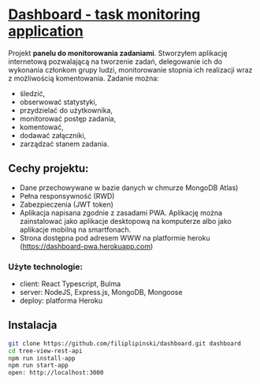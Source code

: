 # [Dashboard - task monitoring application](https://dashboard-pwa.herokuapp.com)

Projekt **panelu do monitorowania zadaniami**. Stworzyłem aplikację internetową pozwalającą na tworzenie zadań, delegowanie ich do wykonania członkom grupy ludzi, monitorowanie stopnia ich realizacji wraz z możliwością komentowania.
Zadanie można:
- śledzić, 
- obserwować statystyki, 
- przydzielać do użytkownika, 
- monitorować postęp zadania, 
- komentować, 
- dodawać załączniki, 
- zarządzać stanem zadania. 

## Cechy projektu:
* Dane przechowywane w bazie danych w chmurze MongoDB Atlas)
* Pełna responsywność (RWD)
* Zabezpieczenia (JWT token)
* Aplikacja napisana zgodnie z zasadami PWA. Aplikację można zainstalować jako aplikacje desktopową na komputerze albo jako aplikacje mobilną na smartfonach.
* Strona dostępna pod adresem WWW na platformie heroku (https://dashboard-pwa.herokuapp.com)

### Użyte technologie:
- client: React Typescript, Bulma
- server: NodeJS, Express.js, MongoDB, Mongoose
- deploy: platforma Heroku

## Instalacja
```bash
git clone https://github.com/filiplipinski/dashboard.git dashboard
cd tree-view-rest-api
npm run install-app
npm run start-app
open: http://localhost:3000
```
